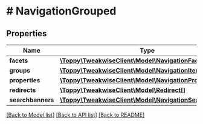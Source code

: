 # # NavigationGrouped

## Properties

Name | Type | Description | Notes
------------ | ------------- | ------------- | -------------
**facets** | [**\Toppy\TweakwiseClient\Model\NavigationFacet[]**](NavigationFacet.md) |  | [optional]
**groups** | [**\Toppy\TweakwiseClient\Model\NavigationItemGroup[]**](NavigationItemGroup.md) |  | [optional]
**properties** | [**\Toppy\TweakwiseClient\Model\NavigationProperties**](NavigationProperties.md) |  | [optional]
**redirects** | [**\Toppy\TweakwiseClient\Model\Redirect[]**](Redirect.md) |  | [optional]
**searchbanners** | [**\Toppy\TweakwiseClient\Model\NavigationSearchBanner[]**](NavigationSearchBanner.md) |  | [optional]

[[Back to Model list]](../../README.md#models) [[Back to API list]](../../README.md#endpoints) [[Back to README]](../../README.md)
